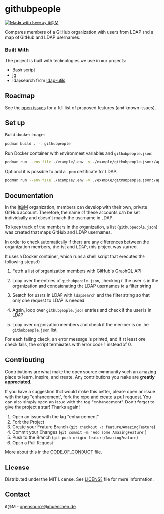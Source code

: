 # githubpeople

[![Made with love by it@M][made-with-love-shield]][itm-opensource]

Compares members of a GitHub organization with users from LDAP and a map of GitHub and LDAP usernames.

### Built With

The project is built with technologies we use in our projects:

* Bash script
* [jq](https://github.com/jqlang/jq)
* ldapsearch from [ldap-utils](https://wiki.debian.org/LDAP/LDAPUtils)

## Roadmap

See the [open issues](https://github.com/it-at-m/githubpeople/issues) for a full list of proposed features (and known issues).

## Set up

Build docker image:

```sh
podman build . -t githubpeople
```

Run Docker container with environment variables and `githubpeople.json`:

```sh
podman run --env-file ./example/.env -v ./example/githubpeople.json:/app/githubpeople.json githubpeople
```

Optional it is possible to add a `.pem` certificate for LDAP:

```sh
podman run --env-file ./example/.env -v ./example/githubpeople.json:/app/githubpeople.json -v ./example/cert.pem:/app/cert.pem githubpeople
```

## Documentation

In the [it@M](https://github.com/it-at-m/) organization, members can develop with their own, private GitHub account. Therefore, the name of these accounts can be set individually and doesn't match the username in LDAP.

To keep track of the members in the organization, a list (`githubpeople.json`) was created that maps GitHub and LDAP usernames.

In order to check automatically if there are any differences between the organization members, the list and LDAP, this project was started.

It uses a Docker container, which runs a shell script that executes the following steps:0

1. Fetch a list of organization members with GitHub's GraphQL API

2. Loop over the entries of `githubpeople.json`, checking if the user is in the organization and concatenating the LDAP usernames to a filter string

3. Search for users in LDAP with `ldapsearch` and the filter string so that only one request to LDAP is needed

4. Again, loop over `githubpeople.json` entries and check if the user is in LDAP

5. Loop over organization members and check if the member is on the `githubpeople.json` list

For each failing check, an error message is printed, and if at least one check fails, the script terminates with error code 1 instead of 0.

## Contributing

Contributions are what make the open source community such an amazing place to learn, inspire, and create. Any contributions you make are **greatly appreciated**.

If you have a suggestion that would make this better, please open an issue with the tag "enhancement", fork the repo and create a pull request. You can also simply open an issue with the tag "enhancement".
Don't forget to give the project a star! Thanks again!

1. Open an issue with the tag "enhancement"
2. Fork the Project
3. Create your Feature Branch (`git checkout -b feature/AmazingFeature`)
4. Commit your Changes (`git commit -m 'Add some AmazingFeature'`)
5. Push to the Branch (`git push origin feature/AmazingFeature`)
6. Open a Pull Request

More about this in the [CODE_OF_CONDUCT](/CODE_OF_CONDUCT.md) file.

## License

Distributed under the MIT License. See [LICENSE](LICENSE) file for more information.

## Contact

it@M - opensource@muenchen.de

<!-- project shields / links -->
[made-with-love-shield]: https://img.shields.io/badge/made%20with%20%E2%9D%A4%20by-it%40M-yellow?style=for-the-badge
[itm-opensource]: https://opensource.muenchen.de/
